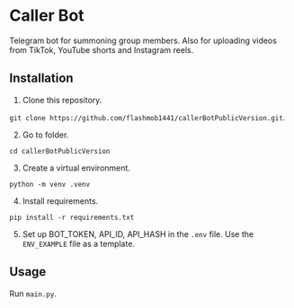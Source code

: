 # Caller Bot
Telegram bot for summoning group members. Also for uploading videos from TikTok, YouTube shorts and Instagram reels.

## Installation
1. Clone this repository.

```git clone https://github.com/flashmob1441/callerBotPublicVersion.git```.

2. Go to folder.

```cd callerBotPublicVersion```

3. Create a virtual environment.

```python -m venv .venv```

4. Install requirements.

```pip install -r requirements.txt```

5. Set up BOT_TOKEN, API_ID, API_HASH in the ```.env``` file. Use the ```ENV_EXAMPLE``` file as a template.

## Usage
Run ```main.py```.